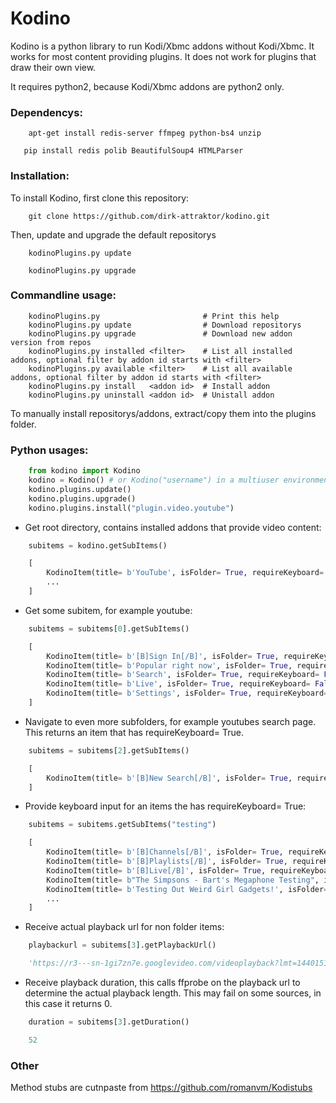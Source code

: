 Kodino
======
Kodino is a python library to run Kodi/Xbmc addons without Kodi/Xbmc.
It works for most content providing plugins. It does not work for plugins that draw their own view.

It requires python2, because Kodi/Xbmc addons are python2 only. 

### Dependencys:
```Shell
    apt-get install redis-server ffmpeg python-bs4 unzip
```
```Shell
   pip install redis polib BeautifulSoup4 HTMLParser
```


### Installation:

To install Kodino, first clone this repository:
```Shell
    git clone https://github.com/dirk-attraktor/kodino.git
```

Then, update and upgrade the default repositorys
```Shell
    kodinoPlugins.py update
```
```Shell
    kodinoPlugins.py upgrade
```


### Commandline usage:
```Shell
    kodinoPlugins.py                       # Print this help
    kodinoPlugins.py update                # Download repositorys
    kodinoPlugins.py upgrade               # Download new addon version from repos
    kodinoPlugins.py installed <filter>    # List all installed addons, optional filter by addon id starts with <filter>
    kodinoPlugins.py available <filter>    # List all available addons, optional filter by addon id starts with <filter>
    kodinoPlugins.py install   <addon id>  # Install addon
    kodinoPlugins.py uninstall <addon id>  # Unistall addon   
```

To manually install repositorys/addons, extract/copy them into the plugins folder.     


### Python usages:
```Python
    from kodino import Kodino
    kodino = Kodino() # or Kodino("username") in a multiuser environment, each user gets its own home dir
    kodino.plugins.update()
    kodino.plugins.upgrade()
    kodino.plugins.install("plugin.video.youtube")
```

* Get root directory, contains installed addons that provide video content:
```Python
    subitems = kodino.getSubItems()
```
```Python
    [ 
        KodinoItem(title= b'YouTube', isFolder= True, requireKeyboard= False),
        ... 
    ]
```

* Get some subitem, for example youtube:
```Python
    subitems = subitems[0].getSubItems()
```
```Python
    [
        KodinoItem(title= b'[B]Sign In[/B]', isFolder= True, requireKeyboard= False),
        KodinoItem(title= b'Popular right now', isFolder= True, requireKeyboard= False),
        KodinoItem(title= b'Search', isFolder= True, requireKeyboard= False),
        KodinoItem(title= b'Live', isFolder= True, requireKeyboard= False),
        KodinoItem(title= b'Settings', isFolder= True, requireKeyboard= False)
    ]
```

* Navigate to even more subfolders, for example youtubes search page. This returns an item that has requireKeyboard= True.
```Python
    subitems = subitems[2].getSubItems()
```
```Python
    [
        KodinoItem(title= b'[B]New Search[/B]', isFolder= True, requireKeyboard= True)
    ]
```

* Provide keyboard input for an items the has requireKeyboard= True:
```Python
    subitems = subitems.getSubItems("testing")
```
```Python
    [
        KodinoItem(title= b'[B]Channels[/B]', isFolder= True, requireKeyboard= False),
        KodinoItem(title= b'[B]Playlists[/B]', isFolder= True, requireKeyboard= False),
        KodinoItem(title= b'[B]Live[/B]', isFolder= True, requireKeyboard= False),
        KodinoItem(title= b"The Simpsons - Bart's Megaphone Testing", isFolder= False, requireKeyboard= False),
        KodinoItem(title= b'Testing Out Weird Girl Gadgets!', isFolder= False, requireKeyboard= False),
        ...
    ]
```

* Receive actual playback url for non folder items:
```Python
    playbackurl = subitems[3].getPlaybackUrl()
```
```Python
    'https://r3---sn-1gi7zn7e.googlevideo.com/videoplayback?lmt=1440151299790002&fvip=1&gir=yes&ei=Ui37WprwEMOugQeP26PYCA&requiressl=yes&ip=176.10.116.173&key=yt6&ms=au%2Conr&mv=m&mt=1526410494&id=a02c97b070be950e&mn=sn-1gi7zn7e%2Csn-hpa7znsz&mm=31%2C26&signature=D5789B43DABCD43D313407F8B8A31C9CCA008404.7F71C12E3C947D549CEC07A7DC81838649332A4D&ratebypass=yes&ipbits=0&clen=3363343&initcwndbps=593750&itag=18&pl=19&dur=52.337&source=youtube&expire=1526432178&c=WEB&mime=video%2Fmp4&sparams=clen%2Cdur%2Cei%2Cgir%2Cid%2Cinitcwndbps%2Cip%2Cipbits%2Citag%2Clmt%2Cmime%2Cmm%2Cmn%2Cms%2Cmv%2Cpl%2Cratebypass%2Crequiressl%2Csource%2Cexpire'
```

* Receive playback duration, this calls ffprobe on the playback url to determine the actual playback length.
This may fail on some sources, in this case it returns 0. 
```Python
    duration = subitems[3].getDuration()
```
```Python
    52
```

### Other 

Method stubs are cutnpaste from https://github.com/romanvm/Kodistubs 
